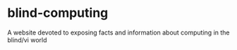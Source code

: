 # blind-computing
A website devoted to exposing facts and information about computing in the blind/vi world
